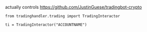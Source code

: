 actually controls
https://github.com/JustinGuese/tradingbot-crypto

`from tradinghandler.trading import TradingInteractor`

`ti = TradingInteractor("ACCOUNTNAME")`